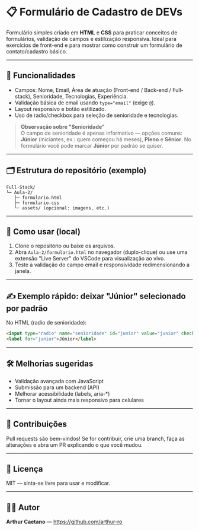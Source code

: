 # 📋 Formulário de Cadastro de DEVs

Formulário simples criado em **HTML** e **CSS** para praticar conceitos de formulários, validação de campos e estilização responsiva. Ideal para exercícios de front-end e para mostrar como construir um formulário de contato/cadastro básico.

---

## 🧩 Funcionalidades
- Campos: Nome, Email, Área de atuação (Front-end / Back-end / Full-stack), Senioridade, Tecnologias, Experiência.
- Validação básica de email usando `type="email"` (exige `@`).
- Layout responsivo e botão estilizado.
- Uso de radio/checkbox para seleção de senioridade e tecnologias.

> **Observação sobre "Senioridade"**  
> O campo de senioridade é apenas informativo — opções comuns: **Júnior** (iniciantes, ex.: quem começou há meses), **Pleno** e **Sênior**. No formulário você pode marcar **Júnior** por padrão se quiser.

---

## 🗂 Estrutura do repositório (exemplo)
```
Full-Stack/
└─ Aula-2/
   ├─ formulario.html
   ├─ formulario.css
   └─ assets/ (opcional: imagens, etc.)
```

---

## 🚀 Como usar (local)
1. Clone o repositório ou baixe os arquivos.
2. Abra `Aula-2/formulario.html` no navegador (duplo-clique) ou use uma extensão "Live Server" do VSCode para visualização ao vivo.
3. Teste a validação do campo email e responsividade redimensionando a janela.

---

## ✍️ Exemplo rápido: deixar "Júnior" selecionado por padrão
No HTML (radio de senioridade):
```html
<input type="radio" name="senioridade" id="junior" value="junior" checked>
<label for="junior">Júnior</label>
```

---

## 🛠️ Melhorias sugeridas
- Validação avançada com JavaScript
- Submissão para um backend (API)
- Melhorar acessibilidade (labels, aria-*)
- Tornar o layout ainda mais responsivo para celulares

---

## 🤝 Contribuições
Pull requests são bem-vindos! Se for contribuir, crie uma branch, faça as alterações e abra um PR explicando o que você mudou.

---

## 📜 Licença
MIT — sinta-se livre para usar e modificar.

---

## 👨‍💻 Autor
**Arthur Caetano** — https://github.com/arthur-ro
